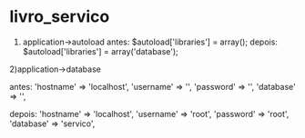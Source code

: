 # livro_servico


1) application->autoload
antes:
$autoload['libraries'] = array();
depois:
$autoload['libraries'] = array('database');


2)application->database

antes:
'hostname' => 'localhost',
'username' => '',
'password' => '',
'database' => '',

depois:
'hostname' => 'localhost',
'username' => 'root',
'password' => 'root',
'database' => 'servico',
